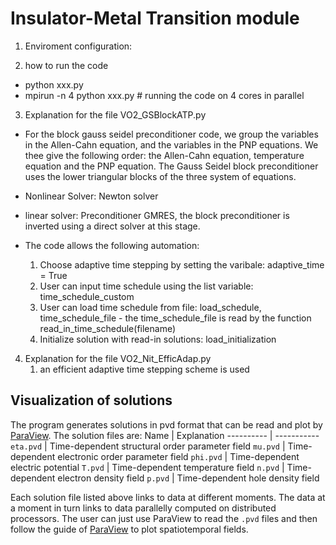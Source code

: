 # Insulator-Metal Transition module

1. Enviroment configuration: 

2. how to run the code 
- python xxx.py
- mpirun -n 4 python xxx.py  # running the code on 4 cores in parallel

3. Explanation for the file VO2_GSBlockATP.py 
-    For the block gauss seidel preconditioner code, we group the variables in the Allen-Cahn equation, and the variables in the PNP equations. We thee give the following order: the Allen-Cahn equation, temperature equation and the PNP equation. The Gauss Seidel block preconditioner uses the lower triangular blocks of the three system of equations. 
-   Nonlinear Solver: Newton solver 
-   linear solver: Preconditioner GMRES, the block preconditioner is inverted using a direct solver at this stage. 

- The code allows the following automation:
    1. Choose adaptive time stepping by setting the varibale:  adaptive_time = True 
    2. User can input time schedule using the list variable: time_schedule_custom
    3. User can load time schedule from file: load_schedule, time_schedule_file
            - the time_schedule_file is read by the function read_in_time_schedule(filename)
    4. Initialize solution with read-in solutions: load_initialization

4. Explanation for the file VO2_Nit_EfficAdap.py 
	1. an efficient adaptive time stepping scheme is used

## Visualization of solutions
The program generates solutions in pvd format that can be read and plot by [ParaView](https://www.paraview.org "ParaView website"). The solution files are:
Name       | Explanation
---------- | -----------
`eta.pvd`  | Time-dependent structural order parameter field
`mu.pvd`  | Time-dependent electronic order parameter field
`phi.pvd`  | Time-dependent electric potential
`T.pvd`    | Time-dependent temperature field
`n.pvd`    | Time-dependent electron density field
`p.pvd`    | Time-dependent hole density field

Each solution file listed above links to data at different moments. The data at a moment in turn links to data parallelly computed on distributed processors. The user can just use ParaView to read the `.pvd` files and then follow the guide of [ParaView](https://docs.paraview.org/en/latest/UsersGuide/index.html "ParaView user's guide") to plot spatiotemporal fields.
